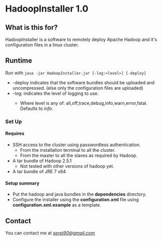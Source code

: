 # HadoopInstaller 1.0 #

## What is this for? ##

HadoopInstaller is a software to remotely deploy Apache Hadoop and it's configuration files in a linux cluster.

## Runtime

Run with `java -jar HadoopInstaller.jar [-log:<level>] [-deploy]`

 - -deploy indicates that the software bundles should be uploaded and uncompressed. (else only the configuration files are uploaded)
 - -log:<level> indicates the level of logging to use.
   - Where level is any of: all,off,trace,debug,info,warn,error,fatal. Defaults to *info*.

### Set Up ###

#### Requires ####

* SSH access to the cluster using passwordless authentication.
  * From the installation terminal to all the cluster.
  * From the master to all the slaves as required by Hadoop.
* A tar bundle of Hadoop 2.5.1
  * Not tested with other versions of hadoop yet.
* A tar bundle of JRE 7 x64

#### Setup summary ####
* Put the hadoop and java bundles in the **dependencies** directory.
* Configure the installer using the **configuration.xml** file using **configuration.xml.example** as a template.

## Contact ###

You can contact me at *serpi90@gmail.com*
